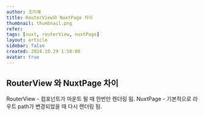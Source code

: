 ```yaml
---
author: 조미혜
title: RouterView와 NuxtPage 차이
thumbnail: thumbnail.png
refer: 
tags: [nuxt, routerView, nuxtPage]
layout: article
sidebar: false
created: 2024.10.29 1:50:00
avatar: true
---
```


## RouterView 와 NuxtPage 차이

RouterView - 컴포넌트가 마운트 될 때 한번만 렌더링 됨.
NuxtPage - 기본적으로 라우트 path가 변경되었을 때 다시 렌더링 됨.